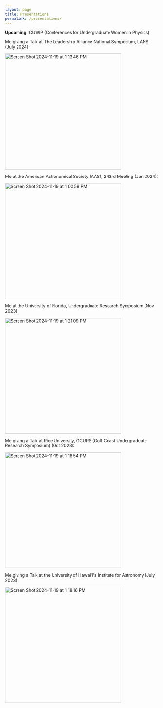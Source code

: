 ```yaml
---
layout: page
title: Presentations
permalink: /presentations/
---
```


**Upcoming**: CUWIP (Conferences for Undergraduate Women in Physics)

Me giving a Talk at The Leadership Alliance National Symposium, LANS (July 2024):  

<img width="381" alt="Screen Shot 2024-11-19 at 1 13 46 PM" src="https://github.com/user-attachments/assets/46258e85-ef09-4a25-94a2-aa6f495d4879">

Me at the American Astronomical Society (AAS), 243rd Meeting (Jan 2024): 

<img width="381" alt="Screen Shot 2024-11-19 at 1 03 59 PM" src="https://github.com/user-attachments/assets/fd167ed5-7f5a-4e9f-8f74-376d730f4725">


Me at the University of Florida, Undergraduate Research Symposium (Nov 2023): 

<img width="381" alt="Screen Shot 2024-11-19 at 1 21 09 PM" src="https://github.com/user-attachments/assets/aee69c41-592f-4c30-9ba5-15eafd4dd78d">

Me giving a Talk at Rice University, GCURS (Golf Coast Undergraduate Research Symposium) (Oct 2023): 

<img width="381" alt="Screen Shot 2024-11-19 at 1 16 54 PM" src="https://github.com/user-attachments/assets/21b1f40b-598d-49f5-9242-0d4ae33adc36">

Me giving a Talk at the University of Hawai'i's Institute for Astronomy (July 2023): 

<img width="381" alt="Screen Shot 2024-11-19 at 1 18 16 PM" src="https://github.com/user-attachments/assets/34a00843-c736-49ee-bff9-737d698c8869">



